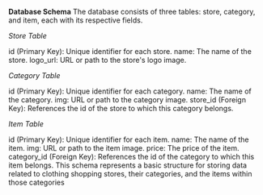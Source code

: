 **Database Schema**
The database consists of three tables: store, category, and item, each with its respective fields.

*Store Table*

id (Primary Key): Unique identifier for each store.
name: The name of the store.
logo_url: URL or path to the store's logo image.

*Category Table*

id (Primary Key): Unique identifier for each category.
name: The name of the category.
img: URL or path to the category image.
store_id (Foreign Key): References the id of the store to which this category belongs.

*Item Table*

id (Primary Key): Unique identifier for each item.
name: The name of the item.
img: URL or path to the item image.
price: The price of the item.
category_id (Foreign Key): References the id of the category to which this item belongs.
This schema represents a basic structure for storing data related to clothing shopping stores, their categories, and the items within those categories
